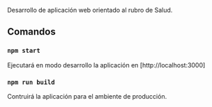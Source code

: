 Desarrollo de aplicación web orientado al rubro de Salud.

## Comandos

### `npm start`
Ejecutará en modo desarrollo la aplicación en [http://localhost:3000]

### `npm run build`
Contruirá la aplicación para el ambiente de producción.